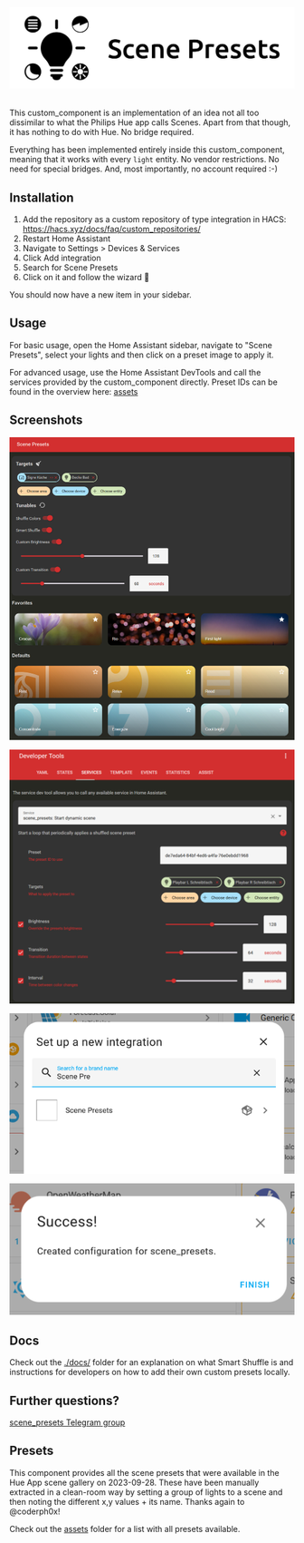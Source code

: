 <div align="center">
    <img src="assets/logo/github_banner.svg" width="600" alt="scene_presets">
</div>
<br/>

This custom_component is an implementation of an idea not all too dissimilar to what the Philips Hue app calls Scenes.
Apart from that though, it has nothing to do with Hue. No bridge required.

Everything has been implemented entirely inside this custom_component, meaning that it works with every `light` entity.
No vendor restrictions. No need for special bridges.
And, most importantly, no account required :-)

## Installation

1. Add the repository as a custom repository of type integration in HACS: https://hacs.xyz/docs/faq/custom_repositories/
2. Restart Home Assistant
3. Navigate to Settings > Devices & Services
4. Click Add integration
5. Search for Scene Presets
6. Click on it and follow the wizard 🧙

You should now have a new item in your sidebar.

## Usage

For basic usage, open the Home Assistant sidebar, navigate to "Scene Presets", select your lights and then click on a preset image to apply it.

For advanced usage, use the Home Assistant DevTools and call the services provided by the custom_component directly.
Preset IDs can be found in the overview here: [assets](./custom_components/scene_presets/assets/Readme.md)

## Screenshots

![ui.png](./img/ui.png)

![service.png](./img/service.png)

![step1.png](./img/step1.png)

![step2.png](./img/step2.png)

## Docs

Check out the [./docs/](./docs) folder for an explanation on what Smart Shuffle is and instructions for developers on how
to add their own custom presets locally.

## Further questions?
[scene_presets Telegram group](https://t.me/+RTEq2nwI9-MwNWYy)


## Presets

This component provides all the scene presets that were available in the Hue App scene gallery on 2023-09-28.
These have been manually extracted in a clean-room way by setting a group of lights to a scene and then noting the different x,y values + its name.
Thanks again to @coderph0x!

Check out the [assets](./custom_components/scene_presets/assets/Readme.md) folder for a list with all presets available.